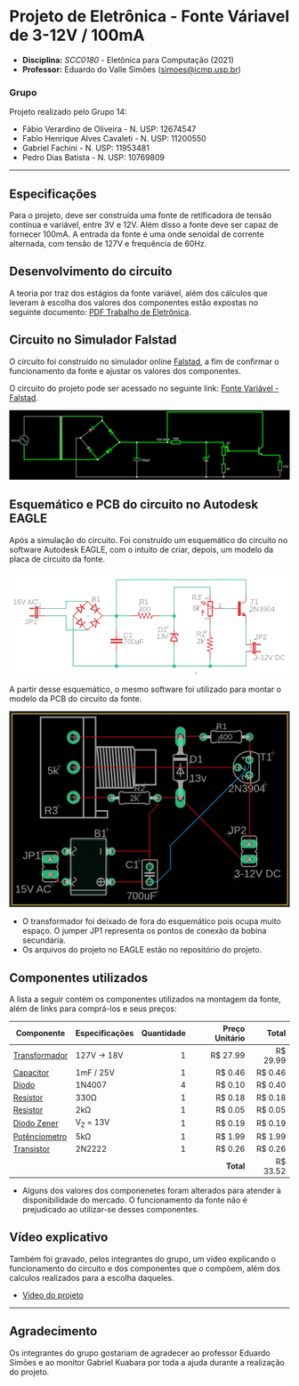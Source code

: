 # Projeto de Eletrônica - Fonte Váriavel de 3-12V / 100mA
* **Disciplina:** *SCC0180* - Eletônica para Computação (2021)
* **Professor:** Eduardo do Valle Simões (simoes@icmp.usp.br)

### Grupo
Projeto realizado pelo Grupo 14:
* Fábio Verardino de Oliveira - N. USP: 12674547
* Fabio Henrique Alves Cavaleti - N. USP: 11200550
* Gabriel Fachini - N. USP: 11953481
* Pedro Dias Batista - N. USP: 10769809

---

## Especificações
Para o projeto, deve ser construída uma fonte de retificadora de tensão contínua e variável, entre 3V e 12V. Além disso a fonte deve ser capaz de fornecer 100mA. A entrada da fonte é uma onde senoidal de corrente alternada, com tensão de 127V e frequência de 60Hz.

## Desenvolvimento do circuito
A teoria por traz dos estágios da fonte variável, além dos cálculos que leveram à escolha dos valores dos componentes estão expostas no seguinte documento: [PDF Trabalho de Eletrônica](assets/Trabalho_Eletronica.pdf).

## Circuito no Simulador Falstad
O circuito foi construído no simulador online [Falstad](http://falstad.com/circuit/circuitjs.html), a fim de confirmar o funcionamento da fonte e ajustar os valores dos componentes.

O circuito do projeto pode ser acessado no seguinte link: [Fonte Variável - Falstad][9].

[9]: http://falstad.com/circuit/circuitjs.html?ctz=CQAgjCAMB0l3BWEBOaB2AHAZmcjAWBLANgwCYwsQEzqR8qEBTAWjDACgA3EFsyDODTFe-QWQyDI4EMWlgyaKCDKxkDZAjCQyOLGE1UYCDgHdRAoSL6Ww+fFDMXBdhywzz7j8zfGTnIFiQDpBO7tJBbmKBwY4AJspkZA4e4HIqIHFMAGYAhgCuADYALhwJqWDprir40rRZeUWlCXXJsg6RGQ0FJWXtMQ7VyXWZOT2lPsSDXlPgXqHms9UV804V6SshYbOdO7ELiW1sIklbPpUqRxckUk5DtSqWw96816SPgjcvEp-v+DvvA5YAg1aT-BzPUJYBwALyYADsmAAnNhGcDoMCsJQjSjgDgw+gAwTg0EZOGIlGUJwk540cQPUJgNAOOmk1mdCAIeBQWCQJAAJSYAGcAJZC4q5eEAYyYHCR1AkAwVvykjzg1KJysCgKcWH4pL18kVQP1CkEUyNt0WDzNsjQtFtB2I9vAiudtDICBEoWK1C8ilo7pULvkomgxAQ+DA5HsyBI6ij2IxXLQWH0pDIUyIHTgo0avUWLp+IFTJ38B3Z71L2tu8urxerXyNoQAKrxNrw9iF6Dy7DyBEzXLgMF6FDoqFhoFH8MIEFziMRM8JMSwk7hkBwpR9SdEvrQYPAlGAENAEJp-nZksRKlf+5BOOZi89DaTOPKX8+QZD6OrH08Hk+DJOLu7zFk2HAAPbKLMYKQLgaTSDA3b7oEkEoP0sHwfqk4OhkyCoVBaYYT+WERNAHoZERWBofqMEkfh+oHgoSBUB6ERofoxG1KRPK0BCgQQNRQA

![Imagem do circuito no Falstad](assets/esquematico_falstad.png)

## Esquemático e PCB do circuito no Autodesk EAGLE
Após a simulação do circuito. Foi construído um esquemático do circuito no software Autodesk EAGLE, com o intuito de criar, depois, um modelo da placa de circuito da fonte.

![Esquemático do circuito no EAGLE](assets/esquematico_eagle.png)

A partir desse esquemático, o mesmo software foi utilizado para montar o modelo da PCB do circuito da fonte.

![Esquemático da placa de circuito no EAGLE](assets/pcb_eagle.png)

* O transformador foi deixado de fora do esquemático pois ocupa muito espaço. O jumper JP1 representa os pontos de conexão da bobina secundária.
* Os arquivos do projeto no EAGLE estão no repositório do projeto.

## Componentes utilizados

A lista a seguir contém os componentes utilizados na montagem da fonte, além de links para comprá-los e seus preços:

| Componente         | Especificações      |Quantidade | Preço Unitário | Total    |
|---                 |---                  |--:        |---:            |---:      |
| [Transformador][1] | 127V -> 18V         | 1         | R$ 27.99       | R$ 29.99 |
| [Capacitor][2]     | 1mF / 25V           | 1         | R$ 0.46        | R$ 0.46  |
| [Diodo][3]         | 1N4007              | 4         | R$ 0.10        | R$ 0.40  |
| [Resistor][4]      | 330Ω                | 1         | R$ 0.18        | R$ 0.18  |
| [Resistor][5]      | 2kΩ                 | 1         | R$ 0.05        | R$ 0.05  |
| [Diodo Zener][6]   | V<sub>Z</sub> = 13V | 1         | R$ 0.19        | R$ 0.19  |
| [Potênciometro][7] | 5kΩ                 | 1         | R$ 1.99        | R$ 1.99  |
| [Transistor][8]    | 2N2222              | 1         | R$ 0.26        | R$ 0.26  |
|                    |                     |           |**Total**      | R$ 33.52 |

[1]: https://www.soldafria.com.br/transformador-18v-500ma-entrada-110-220vac
[2]: https://www.baudaeletronica.com.br/capacitor-eletrolitico-1000uf-25v.html
[3]: https://www.baudaeletronica.com.br/diodo-1n4007.html
[4]: https://www.baudaeletronica.com.br/resistor-330r-5-1w.html
[5]: https://www.baudaeletronica.com.br/resistor-2k-5-1-4w.html
[6]: https://www.baudaeletronica.com.br/diodo-zener-1n4743-13v-1w.html
[7]: https://www.baudaeletronica.com.br/potenciometro-linear-de-5k-5000.html
[8]: https://www.baudaeletronica.com.br/transistor-npn-2n2222.html

* Alguns dos valores dos componenetes foram alterados para atender à disponibilidade do mercado. O funcionamento da fonte não é prejudicado ao utilizar-se desses componentes.

## Vídeo explicativo

Também foi gravado, pelos integrantes do grupo, um vídeo explicando o funcionamento do circuito e dos componentes que o compõem, além dos calculos realizados para a escolha daqueles.

* [Vídeo do projeto](https://youtu.be/JVlfiyRQYMs)

---

## Agradecimento

Os integrantes do grupo gostariam de agradecer ao professor Eduardo Simões e ao monitor Gabriel Kuabara por toda a ajuda durante a realização do projeto.
